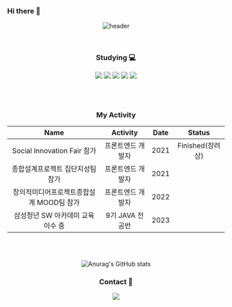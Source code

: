 ### Hi there 👋

<div align="center">
 
 ![header](https://capsule-render.vercel.app/api?type=rounded&color=gradient&height=200&section=header&text=welcome&fontSize=90&animation=fadeIn&fontAlignY=50&desc=Sangyeon's%20GitHub%20Profile&descAlignY=70&descAlign=65)

 </br>

  <h3> Studying 💻</h3>
  <img src="https://img.shields.io/badge/C-A8B9CC?style=flat-square&logo=C%2B%2B&logoColor=white"/>
  <img src="https://img.shields.io/badge/Python-3776AB?style=flat-square&logo=python&logoColor=white"/>
  <img src="https://img.shields.io/badge/Javascript-F7DF1E?style=flat-square&logo=Javascript&logoColor=black"/>
  <img src="https://img.shields.io/badge/Vue.js-4FC08D?style=flat-square&logo=Vue.js&logoColor=white"/>
  <img src="https://img.shields.io/badge/React-61DAFB?style=flat-square&logo=React&logoColor=white"/>
  
 </br></br>
 
 <h3> My Activity </h3>
 
|Name|Activity|Date|Status|
|:---:|:---:|:---:|:---:|
|Social Innovation Fair 참가|프론트엔드 개발자|2021|Finished(장려상)|
|종합설계프로젝트 집단지성팀 참가|프론트엔드 개발자|2021||
|창의적미디어프로젝트종합설계 MOOD팀 참가|프론트엔드 개발자|2022||
|삼성청년 SW 아카데미 교육 이수 중|9기 JAVA 전공반|2023||

</br></br>


![Anurag's GitHub stats](https://github-readme-stats.vercel.app/api?username=KECO-00&show_icons=true&theme=nord)

  <h3> Contact 💬</h3>

   <a href="mailto:ksang98@icloud.com">
      <img src="https://img.shields.io/badge/Gmail-FF5A5F?style=flat-square&logo=Gmail&logoColor=white"/>
  </a>

  
  
</div>
  
